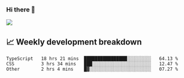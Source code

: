 ### Hi there 👋
<img align="center" src="https://github-readme-stats.vercel.app/api?username=Tumao727&show_icons=true&hide_title=true&theme=dracula" />


## 📈 Weekly development breakdown
<!--START_SECTION:waka-->

```text
TypeScript   18 hrs 21 mins  ████████████████░░░░░░░░░   64.13 %
CSS          3 hrs 34 mins   ███░░░░░░░░░░░░░░░░░░░░░░   12.47 %
Other        2 hrs 4 mins    █▓░░░░░░░░░░░░░░░░░░░░░░░   07.27 %
```

<!--END_SECTION:waka-->